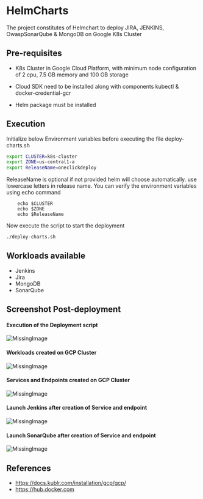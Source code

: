 # HelmCharts

The project constitutes of Helmchart to deploy JIRA, JENKINS, OwaspSonarQube & MongoDB on Google K8s Cluster

## Pre-requisites

* K8s Cluster in Google Cloud Platform, with minimum node configuration of 2 cpu,  7.5 GB memory and 100 GB storage

* Cloud SDK need to be installed along with components kubectl & docker-credential-gcr

* Helm package must be installed

## Execution

Initialize below Environment variables before executing the file deploy-charts.sh

```bash
export CLUSTER=k8s-cluster
export ZONE=us-central1-a
export ReleaseName=oneclickdeploy
```

ReleaseName is optional if not provided helm will choose automatically. use lowercase letters in release name. You can verify the environment variables using echo command

```shell
    echo $CLUSTER
    echo $ZONE
    echo $ReleaseName
```

Now execute the script to start the deployment

```bash
./deploy-charts.sh
```

## Workloads available

* Jenkins
* Jira
* MongoDB
* SonarQube

## Screenshot Post-deployment

#### Execution of the Deployment script

![MissingImage](https://raw.github.com/ashbtivish/helmcharts/master/resources/DeploymentScript.jpg "Execution Screenshot")

#### Workloads created on GCP Cluster

![MissingImage](https://raw.github.com/ashbtivish/helmcharts/master/resources/workloads.jpg "GCP Workload")

#### Services and Endpoints created on GCP Cluster

![MissingImage](https://raw.github.com/ashbtivish/helmcharts/master/resources/services.jpg "GCP Service")

#### Launch Jenkins after creation of Service and endpoint

![MissingImage](https://raw.github.com/ashbtivish/helmcharts/master/resources/jenkins.jpg "Jenkins Service")

#### Launch SonarQube after creation of Service and endpoint

![MissingImage](https://raw.github.com/ashbtivish/helmcharts/master/resources/sonarqube.jpg "SonarQube Service")

## References

* https://docs.kublr.com/installation/gcp/gcp/
* https://hub.docker.com
